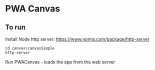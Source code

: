 ﻿# PWA Canvas

## To run

Install Node http server: https://www.npmjs.com/package/http-server
	
	cd canvas\canvasSimple
	http-server

Run PWACanvas - loads the app from the web server

